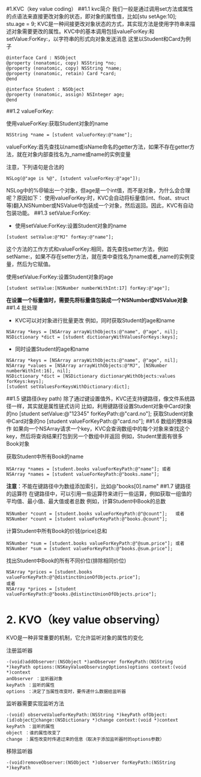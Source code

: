 #1.KVC（key value coding）
##1.1 kvc简介
我们一般是通过调用set方法或属性的点语法来直接更改对象的状态，即对象的属性值，比如[stu setAge:10];  stu.age = 9;
KVC是一种间接更改对象状态的方式，其实现方法是使用字符串来描述对象需要更改的属性。KVC中的基本调用包括valueForKey:和setValue:ForKey:，以字符串的形式向对象发送消息
这里以Student和Card为例子

```
@interface Card : NSObject
@property (nonatomic, copy) NSString *no;
@property (nonatomic, copy) NSString *name;
@property (nonatomic, retain) Card *card;
@end

@interface Student : NSObject
@property (nonatomic, assign) NSInteger age;
@end
```
##1.2 valueForKey:

使用valueForKey:获取Student对象的name
```
NSString *name = [student valueForKey:@"name"];
```
valueForKey:首先查找以name或isName命名的getter方法，如果不存在getter方法，就在对象内部查找名为_name或name的实例变量 

注意，下列语句是合法的
```
NSLog(@"age is %@", [student valueForKey:@"age"]);
```
NSLog中的%@输出一个对象，但age是一个int值，而不是对象，为什么会合理呢？原因如下：
使用valueForKey:时，KVC会自动将标量值(int、float、struct等)翻入NSNumber或NSValue中包装成一个对象，然后返回。因此，KVC有自动包装功能。
##1.3 setValue:ForKey:
 - 使用setValue:ForKey:设置Student对象的name
```
[student setValue:@"MJ" forKey:@"name"];
```
这个方法的工作方式和valueForKey:相同，首先查找setter方法，例如setName:，如果不存在setter方法，就在类中查找名为name或者_name的实例变量，然后为它赋值。

使用setValue:ForKey:设置Student对象的age
```
[student setValue:[NSNumber numberWithInt:17] forKey:@"age"];
```
**在设置一个标量值时，需要先将标量值包装成一个NSNumber或NSValue对象**
##1.4 批处理
 - KVC可以对对象进行批量更改
例如，同时获取Student的age和name
```
NSArray *keys = [NSArray arrayWithObjects:@"name", @"age", nil];
NSDictionary *dict = [student dictionaryWithValuesForKeys:keys];
```
 - 同时设置Student的age和name
```
NSArray *keys = [NSArray arrayWithObjects:@"name", @"age", nil];
NSArray *values = [NSArray arrayWithObjects:@"MJ", [NSNumber numberWithInt:16], nil];
NSDictionary *dict = [NSDictionary dictionaryWithObjects:values forKeys:keys];
[student setValuesForKeysWithDictionary:dict];
```
##1.5 键路径(key path)
除了通过键设置值外，KVC还支持键路径，像文件系统路径一样，其实就是属性链式访问
比如，利用键路径设置Student对象中Card对象的no
[student setValue:@"12345" forKeyPath:@"card.no"];
获取Student对象中Card对象的no
[student valueForKeyPath:@"card.no"];
##1.6 数组的整体操作
如果向一个NSArray请求一个key，KVC会查询数组中的每个对象来查找这个key，然后将查询结果打包到另一个数组中并返回
例如，Student里面有很多Book对象

获取Student中所有Book的name
```
NSArray *names = [student.books valueForKeyPath:@"name"]; 或者
NSArray *names = [student valueForKeyPath:@"books.name"];
```
**注意**：不能在键路径中为数组添加索引，比如@"books[0].name"
##1.7 键路径的运算符
在键路径中，可以引用一些运算符来进行一些运算，例如获取一组值的平均值、最小值、最大值或者总数
例如，计算Student中Book的总数
```
NSNumber *count = [student.books valueForKeyPath:@"@count"];   或者
NSNumber *count = [student valueForKeyPath:@"books.@count"];
```
计算Student中所有Book的价钱(price)总和
```
NSNumber *sum = [student.books valueForKeyPath:@"@sum.price"]; 或者
NSNumber *sum = [student valueForKeyPath:@"books.@sum.price"];
```
找出Student中Book的所有不同价位(排除相同价位)
```
NSArray *prices = [student.books valueForKeyPath:@"@distinctUnionOfObjects.price"];
或者
NSArray *prices = [student valueForKeyPath:@"books.@distinctUnionOfObjects.price"];
```
# 2. KVO（key value observing）
KVO是一种非常重要的机制，它允许监听对象的属性的变化

注册监听器

```
-(void)addObserver:(NSObject *)anObserver forKeyPath:(NSString *)keyPath options:(NSKeyValueObservingOptions)options context:(void *)context
anObserver ：监听器对象
keyPath ：监听的属性
options ：决定了当属性改变时，要传递什么数据给监听器
```



监听器需要实现监听方法
```
-(void) observeValueForKeyPath:(NSString *)keyPath ofObject:(id)objectchange:(NSDictionary *)change context:(void *)context
keyPath ：监听的属性
object ：谁的属性改变了
change ：属性改变时传递过来的信息（取决于添加监听器时的options参数）
```

移除监听器 
```
-(void)removeObserver:(NSObject *)observer forKeyPath:(NSString *)keyPath
```









